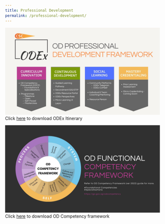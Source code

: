 ```yaml
---
title: Professional Development
permalink: /professional-development/
---
```

 ![](/images/OD%20Professional%20Development%20Framework.jpg)Click [here](https://go.gov.sg/odexitinerary) to download ODEx Itinerary

![](/images/OD%20Competency%20Framework-correct.jpg) Click [here](https://go.gov.sg/odcompetency) to download OD Competency framework